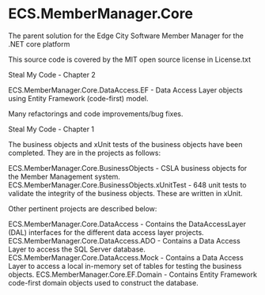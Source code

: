 # ECS.MemberManager.Core
The parent solution for the Edge City Software Member Manager for the .NET core platform

This source code is covered by the MIT open source license in License.txt

Steal My Code - Chapter 2 

ECS.MemberManager.Core.DataAccess.EF - Data Access Layer objects using Entity Framework (code-first) model.

Many refactorings and code improvements/bug fixes.

Steal My Code - Chapter 1

The business objects and xUnit tests of the business objects have been completed. They are in the projects as follows:

ECS.MemberManager.Core.BusinessObjects - CSLA business objects for the Member Management system.
ECS.MemberManager.Core.BusinessObjects.xUnitTest - 648 unit tests to validate the integrity of the business objects.  These are written in xUnit.

Other pertinent projects are described below:

ECS.MemberManager.Core.DataAccess - Contains the DataAccessLayer (DAL) interfaces for the different data access layer projects.
ECS.MemberManager.Core.DataAccess.ADO - Contains a Data Access Layer to access the SQL Server database.
ECS.MemberManager.Core.DataAccess.Mock - Contains a Data Access Layer to access a local in-memory set of tables for testing the 
business objects.
ECS.MemberManager.Core.EF.Domain - Contains Entity Framework code-first domain objects used to construct the database.


